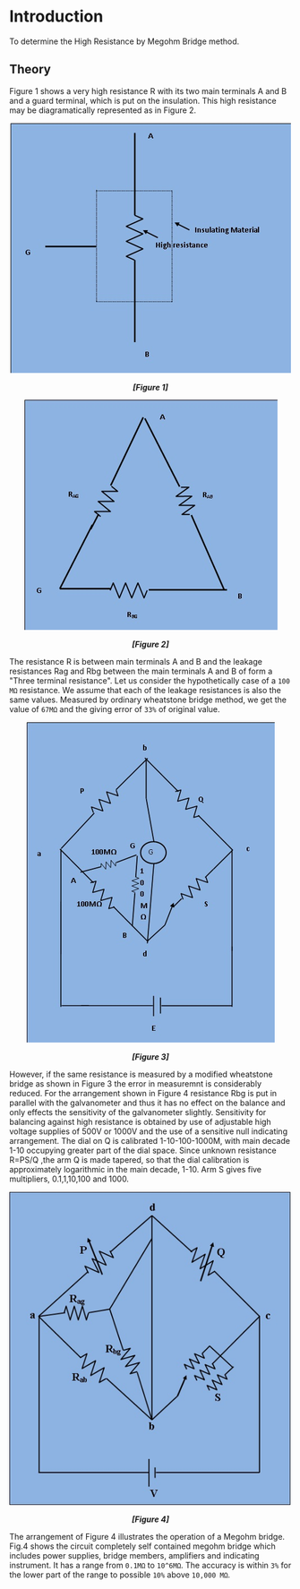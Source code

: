 # Introduction

To determine the High Resistance by Megohm Bridge method. 

## Theory

 
Figure 1 shows a very high resistance R with its two main terminals A and B and a guard terminal, which is put on the insulation. This high resistance may be diagramatically represented as in Figure 2.

<div align="center">
<img src="images/high_resistance_fig1.jpg" />

***[Figure 1]***
</div>

<div align="center">
<img src="images/high_resistance_fig2.jpg" />

***[Figure 2]***
</div>

The resistance R is between main terminals A and B and the leakage resistances Rag and Rbg between the main terminals A and B of form a "Three terminal resistance". Let us consider the hypothetically case of a `100 MΩ` resistance. We assume that each of the leakage resistances is also the same values. Measured by ordinary wheatstone bridge method, we get the value of `67MΩ` and the giving error of `33%` of original value.


<div align="center">
<img src="images/high_resistance_fig3.jpg" />

***[Figure 3]***
</div>

However, if the same resistance is measured by a modified wheatstone bridge as shown in Figure 3 the error in measuremnt is considerably reduced. For the arrangement shown in Figure 4 resistance Rbg is put in parallel with the galvanometer and thus it has no effect on the balance and only effects the sensitivity of the galvanometer slightly. Sensitivity for balancing against high resistance is obtained by use of adjustable high voltage supplies of 500V or 1000V and the use of a sensitive null indicating arrangement. The dial on Q is calibrated 1-10-100-1000M, with main decade 1-10 occupying greater part of the dial space. Since unknown resistance R=PS/Q ,the arm Q is made tapered, so that the dial calibration is approximately logarithmic in the main decade, 1-10. Arm S gives five multipliers, 0.1,1,10,100 and 1000.


<div align="center">
<img src="images/fig4.jpg" />

***[Figure 4]***
</div>

The arrangement of Figure 4 illustrates the operation of a Megohm bridge. Fig.4 shows the circuit completely self contained megohm bridge which includes power supplies, bridge members, amplifiers and indicating instrument. It has a range from `0.1MΩ` to `10^6MΩ`. The accuracy is within `3%` for the lower part of the range to possible `10%` above `10,000 MΩ`.
